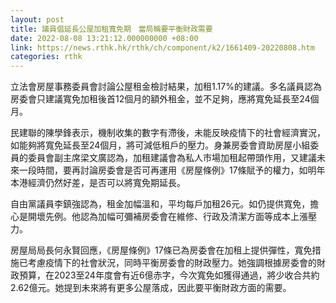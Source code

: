 ```yaml
---
layout: post
title: 議員倡延長公屋加租寬免期　當局稱要平衡財政需要
date: 2022-08-08 13:21:12.000000000 +08:00
link: https://news.rthk.hk/rthk/ch/component/k2/1661409-20220808.htm
categories: rthk
---
```


立法會房屋事務委員會討論公屋租金檢討結果，加租1.17%的建議。多名議員認為房委會只建議寬免加租後首12個月的額外租金，並不足夠，應將寬免延長至24個月。

民建聯的陳學鋒表示，機制收集的數字有滯後，未能反映疫情下的社會經濟實況，如能夠將寬免延長至24個月，將可減低租戶的壓力。身兼房委會資助房屋小組委員的委員會副主席梁文廣認為，加租建議會為私人市場加租起帶頭作用，又建議未來一段時間，要再討論房委會是否可再運用《房屋條例》17條賦予的權力，如明年本港經濟仍然好差，是否可以將寬免期延長。

自由黨議員李鎮強認為，租金加幅溫和，平均每戶加租26元。如仍提供寬免，擔心是開壞先例。他認為加幅可彌補房委會在維修、行政及清潔方面等成本上漲壓力。

房屋局局長何永賢回應，《房屋條例》17條已為房委會在加租上提供彈性，寬免措施已考慮疫情下的社會狀況，同時平衡房委會的財政壓力。她強調根據房委會的財政預算，在2023至24年度會有近6億赤字，今次寬免如獲得通過，將少收合共約2.62億元。她提到未來將有更多公屋落成，因此要平衡財政方面的需要。
